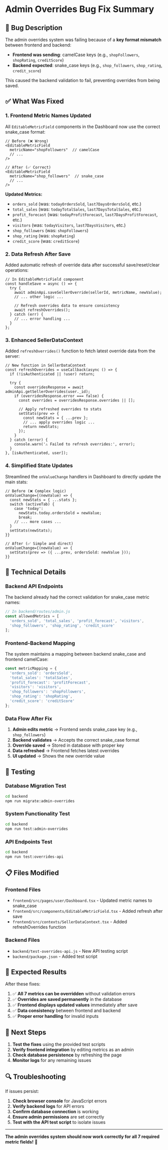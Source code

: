 # Admin Overrides Bug Fix Summary

## 🐛 **Bug Description**

The admin overrides system was failing because of a **key format mismatch** between frontend and backend:

- **Frontend was sending**: camelCase keys (e.g., `shopFollowers`, `shopRating`, `creditScore`)
- **Backend expected**: snake_case keys (e.g., `shop_followers`, `shop_rating`, `credit_score`)

This caused the backend validation to fail, preventing overrides from being saved.

## ✅ **What Was Fixed**

### 1. **Frontend Metric Names Updated**
All `EditableMetricField` components in the Dashboard now use the correct snake_case format:

```tsx
// Before (❌ Wrong)
<EditableMetricField
  metricName="shopFollowers"  // camelCase
  // ...
/>

// After (✅ Correct)
<EditableMetricField
  metricName="shop_followers"  // snake_case
  // ...
/>
```

**Updated Metrics:**
- `orders_sold` (was: `todayOrdersSold`, `last7DaysOrdersSold`, etc.)
- `total_sales` (was: `todayTotalSales`, `last7DaysTotalSales`, etc.)
- `profit_forecast` (was: `todayProfitForecast`, `last7DaysProfitForecast`, etc.)
- `visitors` (was: `todayVisitors`, `last7DaysVisitors`, etc.)
- `shop_followers` (was: `shopFollowers`)
- `shop_rating` (was: `shopRating`)
- `credit_score` (was: `creditScore`)

### 2. **Data Refresh After Save**
Added automatic refresh of override data after successful save/reset/clear operations:

```tsx
// In EditableMetricField component
const handleSave = async () => {
  try {
    await adminApi.saveSellerOverride(sellerId, metricName, newValue);
    // ... other logic ...
    
    // Refresh overrides data to ensure consistency
    await refreshOverrides();
  } catch (err) {
    // ... error handling ...
  }
};
```

### 3. **Enhanced SellerDataContext**
Added `refreshOverrides()` function to fetch latest override data from the server:

```tsx
// New function in SellerDataContext
const refreshOverrides = useCallback(async () => {
  if (!isAuthenticated || !user) return;
  
  try {
    const overridesResponse = await adminApi.getSellerOverrides(user._id);
    if (overridesResponse.error === false) {
      const overrides = overridesResponse.overrides || [];
      
      // Apply refreshed overrides to stats
      setStats(prev => {
        const newStats = { ...prev };
        // ... apply overrides logic ...
        return newStats;
      });
    }
  } catch (error) {
    console.warn('⚠️ Failed to refresh overrides:', error);
  }
}, [isAuthenticated, user]);
```

### 4. **Simplified State Updates**
Streamlined the `onValueChange` handlers in Dashboard to directly update the main stats:

```tsx
// Before (❌ Complex logic)
onValueChange={(newValue) => {
  const newStats = { ...stats };
  switch (activeTab) {
    case 'today':
      newStats.today.ordersSold = newValue;
      break;
    // ... more cases ...
  }
  setStats(newStats);
}}

// After (✅ Simple and direct)
onValueChange={(newValue) => {
  setStats(prev => ({ ...prev, ordersSold: newValue }));
}}
```

## 🔧 **Technical Details**

### **Backend API Endpoints**
The backend already had the correct validation for snake_case metric names:

```javascript
// In backend/routes/admin.js
const allowedMetrics = [
  'orders_sold', 'total_sales', 'profit_forecast', 'visitors',
  'shop_followers', 'shop_rating', 'credit_score'
];
```

### **Frontend-Backend Mapping**
The system maintains a mapping between backend snake_case and frontend camelCase:

```typescript
const metricMapping = {
  'orders_sold': 'ordersSold',
  'total_sales': 'totalSales',
  'profit_forecast': 'profitForecast',
  'visitors': 'visitors',
  'shop_followers': 'shopFollowers',
  'shop_rating': 'shopRating',
  'credit_score': 'creditScore'
};
```

### **Data Flow After Fix**
1. **Admin edits metric** → Frontend sends snake_case key (e.g., `shop_followers`)
2. **Backend validates** → Accepts the correct snake_case format
3. **Override saved** → Stored in database with proper key
4. **Data refreshed** → Frontend fetches latest overrides
5. **UI updated** → Shows the new override value

## 🧪 **Testing**

### **Database Migration Test**
```bash
cd backend
npm run migrate:admin-overrides
```

### **System Functionality Test**
```bash
cd backend
npm run test:admin-overrides
```

### **API Endpoints Test**
```bash
cd backend
npm run test:overrides-api
```

## 📋 **Files Modified**

### **Frontend Files**
- `frontend/src/pages/user/Dashboard.tsx` - Updated metric names to snake_case
- `frontend/src/components/EditableMetricField.tsx` - Added refresh after save
- `frontend/src/contexts/SellerDataContext.tsx` - Added refreshOverrides function

### **Backend Files**
- `backend/test-overrides-api.js` - New API testing script
- `backend/package.json` - Added test script

## 🎯 **Expected Results**

After these fixes:

1. ✅ **All 7 metrics can be overridden** without validation errors
2. ✅ **Overrides are saved permanently** in the database
3. ✅ **Frontend displays updated values** immediately after save
4. ✅ **Data consistency** between frontend and backend
5. ✅ **Proper error handling** for invalid inputs

## 🚀 **Next Steps**

1. **Test the fixes** using the provided test scripts
2. **Verify frontend integration** by editing metrics as an admin
3. **Check database persistence** by refreshing the page
4. **Monitor logs** for any remaining issues

## 🔍 **Troubleshooting**

If issues persist:

1. **Check browser console** for JavaScript errors
2. **Verify backend logs** for API errors
3. **Confirm database connection** is working
4. **Ensure admin permissions** are set correctly
5. **Test with the API test script** to isolate issues

---

**The admin overrides system should now work correctly for all 7 required metric fields!** 🎉
